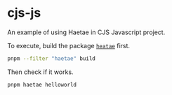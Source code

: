 # cjs-js

An example of using Haetae in CJS Javascript project.

To execute, build the package [`heatae`](../../packages/haetae) first.

```bash
pnpm --filter "haetae" build
```

Then check if it works.

```bash
pnpm haetae helloworld
```
